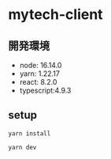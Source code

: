 # mytech-client

## 開発環境

- node: 16.14.0
- yarn: 1.22.17
- react: 8.2.0
- typescript:4.9.3

## setup

```
yarn install

yarn dev
```
